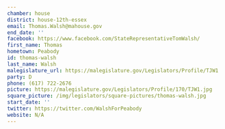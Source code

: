```yaml
---
chamber: house
district: house-12th-essex
email: Thomas.Walsh@mahouse.gov
end_date: ''
facebook: https://www.facebook.com/StateRepresentativeTomWalsh/
first_name: Thomas
hometown: Peabody
id: thomas-walsh
last_name: Walsh
malegislature_url: https://malegislature.gov/Legislators/Profile/TJW1
party: D
phone: (617) 722-2676
picture: https://malegislature.gov/Legislators/Profile/170/TJW1.jpg
square_picture: /img/legislators/square-pictures/thomas-walsh.jpg
start_date: ''
twitter: https://twitter.com/WalshForPeabody
website: N/A
---
```

